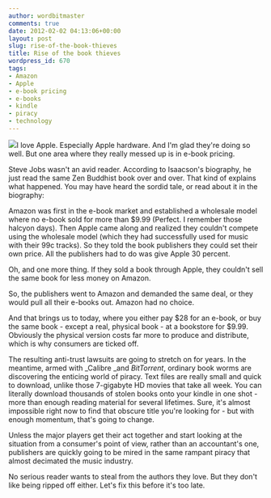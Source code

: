 ```yaml
---
author: wordbitmaster
comments: true
date: 2012-02-02 04:13:06+00:00
layout: post
slug: rise-of-the-book-thieves
title: Rise of the book thieves
wordpress_id: 670
tags:
- Amazon
- Apple
- e-book pricing
- e-books
- kindle
- piracy
- technology
---
```


![](http://media.tumblr.com/tumblr_lydls2wxFX1qfn08u.gif)I love Apple. Especially Apple hardware. And I'm glad they're doing so well. But one area where they really messed up is in e-book pricing.




Steve Jobs wasn't an avid reader. According to Isaacson's biography, he just read the same Zen Buddhist book over and over. That kind of explains what happened. You may have heard the sordid tale, or read about it in the biography:




Amazon was first in the e-book market and established a wholesale model where no e-book sold for more than $9.99 (Perfect. I remember those halcyon days). Then Apple came along and realized they couldn't compete using the wholesale model (which they had successfully used for music with their 99c tracks). So they told the book publishers they could set their own price. All the publishers had to do was give Apple 30 percent.




Oh, and one more thing. If they sold a book through Apple, they couldn't sell the same book for less money on Amazon.




So, the publishers went to Amazon and demanded the same deal, or they would pull all their e-books out. Amazon had no choice.




And that brings us to today, where you either pay $28 for an e-book, or buy the same book - except a real, physical book - at a bookstore for $9.99. Obviously the physical version costs far more to produce and distribute, which is why consumers are ticked off.




The resulting anti-trust lawsuits are going to stretch on for years. In the meantime, armed with _Calibre _and _BitTorrent_, ordinary book worms are discovering the enticing world of piracy. Text files are really small and quick to download, unlike those 7-gigabyte HD movies that take all week. You can literally download thousands of stolen books onto your kindle in one shot - more than enough reading material for several lifetimes. Sure, it's almost impossible right now to find that obscure title you're looking for - but with enough momentum, that's going to change.




Unless the major players get their act together and start looking at the situation from a consumer's point of view, rather than an accountant's one, publishers are quickly going to be mired in the same rampant piracy that almost decimated the music industry.




No serious reader wants to steal from the authors they love. But they don't like being ripped off either. Let's fix this before it's too late.
